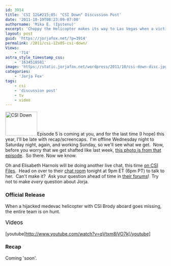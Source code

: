 ```yaml
---
id: 3914
title: 'CSI 12&#215;05: "CSI Down" Discussion Post'
date: '2011-10-19T08:23:09-07:00'
authorname: 'Mika E. (Ipstenu)'
excerpt: 'Choppy the Helicopter makes its way to Las Vegas when a victim turns out to be a suspect on tonight''s CSI.'
layout: post
guid: 'https://jorjafox.net/?p=3914'
permalink: /2011/csi-12x05-csi-down/
Views:
    - '714'
astra_style_timestamp_css:
    - '1634510581'
image: 'https://static.jorjafox.net/wordpress/2011/10/csi-down-disc.jpg'
categories:
    - 'Jorja Fox'
tags:
    - csi
    - 'discussion post'
    - tv
    - video
---
```


<img class="alignleft size-thumbnail wp-image-3917" title="CSI Down" src="//static.jorjafox.net/wordpress/2011/10/csi-down-disc-210x140.jpg" alt="CSI Down" width="100" height="75" />Episode 5 is coming at you, and for the last time (I hope) this year, I'll be late with recap/screencaps.  I'm offline Wednesday night to Saturday night, again, and working Sunday, so we'll see what we get.  Now, before you worry that we get shafted like last week, <a href="https://jorjafox.net/2011/george-jorja-and-ted-on-set/">this photo is from that episode</a>.  So there. Now we know.

Oh and Elisabeth Harnois will be doing another live chat, this time <a href="http://www.csifiles.com/content/2011/10/elisabeth-harnois-to-participate-in-live-csi-files-chat/">on CSI Files</a>.  Head on over to their <a href="http://www.csifiles.com/content/csi-files-chat/">chat room</a> tonight at 9pm ET (6pm PT) to talk to her.  Can't make it?  Ask your question ahead of time in <a href="http://talk.csifiles.com/showthread.php?t=63430">their forums</a>!  Try not to make _every_ question about Jorja.
<h3>Official Release</h3>
When a hijacked medevac helicopter with CSI Brody aboard goes missing, the entire team is on hunt.

<span class="Apple-style-span" style="color: #000000; font-size: 17px; line-height: 25px;">Videos</span>

[youtube]http://www.youtube.com/watch?v=qVtxm8jVO7k[/youtube]
<h3>Recap</h3>
Coming 'soon'.
